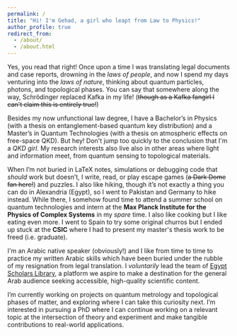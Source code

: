 ```yaml
---
permalink: /
title: "Hi! I'm Gehad, a girl who leapt from Law to Physics!"
author_profile: true
redirect_from: 
  - /about/
  - /about.html
---
```


Yes, you read that right! Once upon a time I was translating legal documents and case reports, drowning in the *laws of people*, and now I spend my days 
venturing into the *laws of nature*, thinking about quantum particles, photons, and topological phases. You can say that somewhere along the way, Schrödinger replaced Kafka in my life! (~~though as a Kafka fangirl I can't claim this is entirely true!~~) 

Besides my now unfunctional law degree, I have a Bachelor’s in Physics (with a thesis on entanglement-based quantum key distribution) and a Master’s in Quantum Technologies (with a thesis on atmospheric effects on free-space QKD). But hey! Don't jump too quickly to the conclusion that I'm a *QKD girl*. My research interests also live also in other areas where light and information meet, from quantum sensing to topological materials.

When I’m not buried in LaTeX notes, simulations or debugging code that *should* work but doesn’t, I write, read, or play escape games (~~a Dark Dome fan here!~~) and puzzles. I also like hiking, though it’s not exactly a thing you can do in Alexandria (Egypt), so I went to Pakistan and Germany to hike instead. While there, I somehow found time to attend a summer school on quantum technologies and intern at the **Max Planck Institute for the Physics of Complex Systems** in my *spare* time. I also like cooking but I like eating even more. I went to Spain to try some original churros but I ended up stuck at the **CSIC** where I had to present my master's thesis work to be freed (i.e. graduate).

I'm an Arabic native speaker (obviously!) and I like from time to time to practice my written Arabic skills which have been buried under the rubble of my resignation from legal translation. I *voluntarily* lead the team of [Egypt Scholars Library](https://library.egyptscholars.org/), a platform we aspire to make a destination for the general Arab audience seeking accessible, high-quality scientific content.

I’m currently working on projects on quantum metrology and topological phases of matter, and exploring where I can take this curiosity next. I’m interested in pursuing a PhD where I can continue working on a relevant topic at the intersection of theory and experiment and make tangible contributions to real-world applications.
